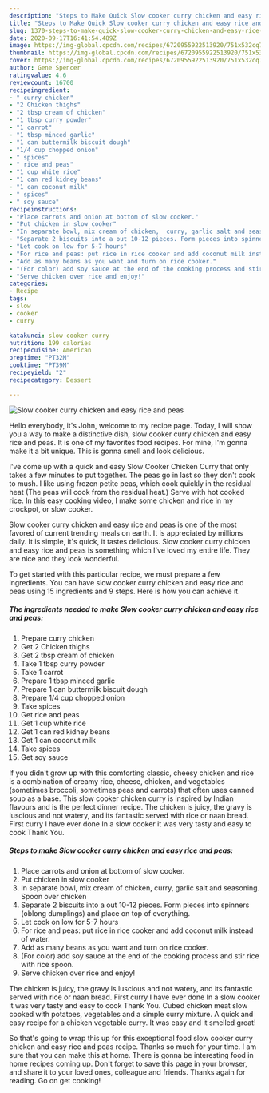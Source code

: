```yaml
---
description: "Steps to Make Quick Slow cooker curry chicken and easy rice and peas"
title: "Steps to Make Quick Slow cooker curry chicken and easy rice and peas"
slug: 1370-steps-to-make-quick-slow-cooker-curry-chicken-and-easy-rice-and-peas
date: 2020-09-17T16:41:54.489Z
image: https://img-global.cpcdn.com/recipes/6720955922513920/751x532cq70/slow-cooker-curry-chicken-and-easy-rice-and-peas-recipe-main-photo.jpg
thumbnail: https://img-global.cpcdn.com/recipes/6720955922513920/751x532cq70/slow-cooker-curry-chicken-and-easy-rice-and-peas-recipe-main-photo.jpg
cover: https://img-global.cpcdn.com/recipes/6720955922513920/751x532cq70/slow-cooker-curry-chicken-and-easy-rice-and-peas-recipe-main-photo.jpg
author: Gene Spencer
ratingvalue: 4.6
reviewcount: 16700
recipeingredient:
- " curry chicken"
- "2 Chicken thighs"
- "2 tbsp cream of chicken"
- "1 tbsp curry powder"
- "1 carrot"
- "1 tbsp minced garlic"
- "1 can buttermilk biscuit dough"
- "1/4 cup chopped onion"
- " spices"
- " rice and peas"
- "1 cup white rice"
- "1 can red kidney beans"
- "1 can coconut milk"
- " spices"
- " soy sauce"
recipeinstructions:
- "Place carrots and onion at bottom of slow cooker."
- "Put chicken in slow cooker"
- "In separate bowl, mix cream of chicken,  curry, garlic salt and seasoning. Spoon over chicken"
- "Separate 2 biscuits into a out 10-12 pieces. Form pieces into spinners (oblong dumplings) and place on top of everything."
- "Let cook on low for 5-7 hours"
- "For rice and peas: put rice in rice cooker and add coconut milk instead of water."
- "Add as many beans as you want and turn on rice cooker."
- "(For color) add soy sauce at the end of the cooking process and stir rice with rice spoon."
- "Serve chicken over rice and enjoy!"
categories:
- Recipe
tags:
- slow
- cooker
- curry

katakunci: slow cooker curry 
nutrition: 199 calories
recipecuisine: American
preptime: "PT32M"
cooktime: "PT39M"
recipeyield: "2"
recipecategory: Dessert

---
```



![Slow cooker curry chicken and easy rice and peas](https://img-global.cpcdn.com/recipes/6720955922513920/751x532cq70/slow-cooker-curry-chicken-and-easy-rice-and-peas-recipe-main-photo.jpg)

Hello everybody, it's John, welcome to my recipe page. Today, I will show you a way to make a distinctive dish, slow cooker curry chicken and easy rice and peas. It is one of my favorites food recipes. For mine, I'm gonna make it a bit unique. This is gonna smell and look delicious.

I&#39;ve come up with a quick and easy Slow Cooker Chicken Curry that only takes a few minutes to put together. The peas go in last so they don&#39;t cook to mush. I like using frozen petite peas, which cook quickly in the residual heat (The peas will cook from the residual heat.) Serve with hot cooked rice. In this easy cooking video, I make some chicken and rice in my crockpot, or slow cooker.

Slow cooker curry chicken and easy rice and peas is one of the most favored of current trending meals on earth. It is appreciated by millions daily. It is simple, it's quick, it tastes delicious. Slow cooker curry chicken and easy rice and peas is something which I've loved my entire life. They are nice and they look wonderful.


To get started with this particular recipe, we must prepare a few ingredients. You can have slow cooker curry chicken and easy rice and peas using 15 ingredients and 9 steps. Here is how you can achieve it.

<!--inarticleads1-->

##### The ingredients needed to make Slow cooker curry chicken and easy rice and peas:

1. Prepare  curry chicken
1. Get 2 Chicken thighs
1. Get 2 tbsp cream of chicken
1. Take 1 tbsp curry powder
1. Take 1 carrot
1. Prepare 1 tbsp minced garlic
1. Prepare 1 can buttermilk biscuit dough
1. Prepare 1/4 cup chopped onion
1. Take  spices
1. Get  rice and peas
1. Get 1 cup white rice
1. Get 1 can red kidney beans
1. Get 1 can coconut milk
1. Take  spices
1. Get  soy sauce


If you didn&#39;t grow up with this comforting classic, cheesy chicken and rice is a combination of creamy rice, cheese, chicken, and vegetables (sometimes broccoli, sometimes peas and carrots) that often uses canned soup as a base. This slow cooker chicken curry is inspired by Indian flavours and is the perfect dinner recipe. The chicken is juicy, the gravy is luscious and not watery, and its fantastic served with rice or naan bread. First curry I have ever done In a slow cooker it was very tasty and easy to cook Thank You. 

<!--inarticleads2-->

##### Steps to make Slow cooker curry chicken and easy rice and peas:

1. Place carrots and onion at bottom of slow cooker.
1. Put chicken in slow cooker
1. In separate bowl, mix cream of chicken,  curry, garlic salt and seasoning. Spoon over chicken
1. Separate 2 biscuits into a out 10-12 pieces. Form pieces into spinners (oblong dumplings) and place on top of everything.
1. Let cook on low for 5-7 hours
1. For rice and peas: put rice in rice cooker and add coconut milk instead of water.
1. Add as many beans as you want and turn on rice cooker.
1. (For color) add soy sauce at the end of the cooking process and stir rice with rice spoon.
1. Serve chicken over rice and enjoy!


The chicken is juicy, the gravy is luscious and not watery, and its fantastic served with rice or naan bread. First curry I have ever done In a slow cooker it was very tasty and easy to cook Thank You. Cubed chicken meat slow cooked with potatoes, vegetables and a simple curry mixture. A quick and easy recipe for a chicken vegetable curry. It was easy and it smelled great! 

So that's going to wrap this up for this exceptional food slow cooker curry chicken and easy rice and peas recipe. Thanks so much for your time. I am sure that you can make this at home. There is gonna be interesting food in home recipes coming up. Don't forget to save this page in your browser, and share it to your loved ones, colleague and friends. Thanks again for reading. Go on get cooking!
